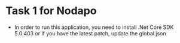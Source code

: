 # Task 1 for Nodapo

<ul>
<li>
    In order to run this application, you need to install .Net Core SDK 5.0.403 or if you have the latest patch, update the global.json
</li>
</ul>


